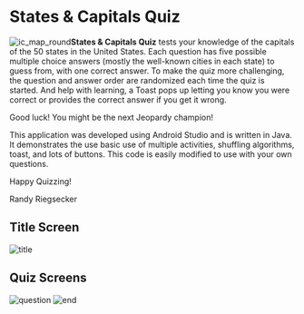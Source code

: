 # States & Capitals Quiz
![ic_map_round](https://user-images.githubusercontent.com/120612915/213807521-581bf2b0-9b25-4a21-bbd5-3fa85e66fbbe.png)**States & Capitals Quiz** tests your knowledge of the capitals of the 50 states in the United States.
Each question has five possible multiple choice answers (mostly the well-known cities in each state) to guess from, with one correct answer.  To make the quiz more challenging, the question and answer order are randomized each time the quiz is started.  And help with learning, a Toast pops up letting you know you were correct or provides the correct answer if you get it wrong.

Good luck! You might be the next Jeopardy champion!

This application was developed using Android Studio and is written in Java.  It demonstrates the use basic use of multiple activities, shuffling algorithms, toast, and lots of buttons.  This code is easily modified to use with your own questions.

Happy Quizzing!

Randy Riegsecker

## Title Screen

![title](https://github.com/randy-riegsecker/StatesCapitalsQuiz/assets/120612915/46b9eabf-2b09-4291-acfa-8327c10a6f26)

## Quiz Screens

![question](https://github.com/randy-riegsecker/StatesCapitalsQuiz/assets/120612915/f16d84e1-3f10-464e-8013-737d7c473a1f)
![end](https://github.com/randy-riegsecker/StatesCapitalsQuiz/assets/120612915/d5132c2f-9c3f-4484-8bb8-c3bdf1c7ddc4)
